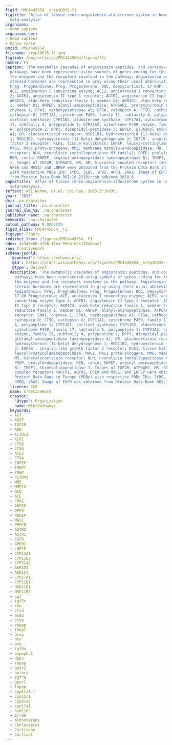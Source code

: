 ```yaml
---
figid: PMC4445654__srep10035-f1
figtitle: 'Atlas of tissue renin-angiotensin-aldosterone system in human: A transcriptomic
  meta-analysis'
organisms:
- Homo sapiens
organisms_ner:
- Homo sapiens
- Danio rerio
pmcid: PMC4445654
filename: srep10035-f1.jpg
figlink: /pmc/articles/PMC4445654/figure/f1/
number: F1
caption: 'The metabolic cascades of angiotensin peptides, and cortico-and gluco-corticoid
  pathways have been represented using symbols of genes coding for the substrate,
  the enzymes and the receptors involved in the pathway. Angiotensin peptides and
  steroid hormones are represented in grey using their usual abbreviation. Ang, Angiotensin;
  Preg, Pregnanolone; Prog, Progesterone; DOC, deoxycortisol; 17-OHP, 17-OH Progesterone;
  ACE, angiotensin I converting enzyme; ACE2, angiotensin I converting enzyme type
  2; AGTR1, angiotensin II type 1 receptor; AGTR2, angiotensin II type 2 receptor;
  AKRIC4, aldo-keto reductase family 1, member C4; AKRID1, aldo-keto reductase family
  1, member D1; ANPEP, alanyl-aminopeptidase; ATP6AP2, prorenin/renin receptor; CMA1,
  chymase 1; CPA3, carboxypeptidase A3; CTSA, cathepsin A; CTSD, cathepsin D; CTSG,
  cathepsin G; CYP11A1, cytochrome P450, family 11, subfamily A, polypeptide 1; CYP11B1,
  cortisol synthase; CYP11B2, aldosterone synthase; CYP17A1, cytochrome P450, family
  17, subfamily A, polypeptide 1; CYP21A2, cytochrome P450 enzyme, family 21, subfamily
  A, polypeptide 2; DPP3, dipeptidyl-peptidase 3; ENPEP, glutamyl aminopeptidase (aminopeptidase
  A); GR, glucocorticoid receptor; HSD11B1, hydroxysteroid (11-beta) dehydrogenase
  1; HSD11B2, hydroxysteroid (11-beta) dehydrogenase 2; IGF2R , insulin-like growth
  factor 2 receptor; KLK1, tissue kallikrein; LNPEP, leucyl/cystinylaminopeptidase;
  MAS1, MAS1 proto-oncogene; MME, membrane metallo-endopeptidase; MR, mineralocorticoid
  receptor; NLN, neurolysin (metallopeptidase M3 family); PREP, prolylendopeptidase;
  REN, renin; RNPEP, arginyl aminopeptidase (aminopeptidase B); THOP1, thimetoligopeptidase
  1. Images of IGF2R, ATP6AP2, MR, GR, G-protein coupled receptors (AGTR1, AGTR2,
  GPER and MAS1) and LNPEP were obtained from the Protein Data Bank in Europe (PDBe)
  with respective PDBe IDs: 2YDO, 3LBS, 1P93, 4P8Q, 2AA2. Image of EGFR was obtained
  from Protein Data Bank DOI:10.2210/rcsb_pdb/mom_2010_6.'
papertitle: 'Atlas of tissue renin-angiotensin-aldosterone system in human: A transcriptomic
  meta-analysis.'
reftext: Ali Nehme, et al. Sci Rep. 2015;5:10035.
year: '2015'
doi: .na.character
journal_title: .na.character
journal_nlm_ta: .na.character
publisher_name: .na.character
keywords: .na.character
automl_pathway: 0.9267539
figid_alias: PMC4445654__F1
figtype: Figure
redirect_from: /figures/PMC4445654__F1
ndex: 4e345c08-df0b-11ea-99da-0ac135e8bacf
seo: CreativeWork
schema-jsonld:
  '@context': https://schema.org/
  '@id': https://pfocr.wikipathways.org/figures/PMC4445654__srep10035-f1.html
  '@type': Dataset
  description: 'The metabolic cascades of angiotensin peptides, and cortico-and gluco-corticoid
    pathways have been represented using symbols of genes coding for the substrate,
    the enzymes and the receptors involved in the pathway. Angiotensin peptides and
    steroid hormones are represented in grey using their usual abbreviation. Ang,
    Angiotensin; Preg, Pregnanolone; Prog, Progesterone; DOC, deoxycortisol; 17-OHP,
    17-OH Progesterone; ACE, angiotensin I converting enzyme; ACE2, angiotensin I
    converting enzyme type 2; AGTR1, angiotensin II type 1 receptor; AGTR2, angiotensin
    II type 2 receptor; AKRIC4, aldo-keto reductase family 1, member C4; AKRID1, aldo-keto
    reductase family 1, member D1; ANPEP, alanyl-aminopeptidase; ATP6AP2, prorenin/renin
    receptor; CMA1, chymase 1; CPA3, carboxypeptidase A3; CTSA, cathepsin A; CTSD,
    cathepsin D; CTSG, cathepsin G; CYP11A1, cytochrome P450, family 11, subfamily
    A, polypeptide 1; CYP11B1, cortisol synthase; CYP11B2, aldosterone synthase; CYP17A1,
    cytochrome P450, family 17, subfamily A, polypeptide 1; CYP21A2, cytochrome P450
    enzyme, family 21, subfamily A, polypeptide 2; DPP3, dipeptidyl-peptidase 3; ENPEP,
    glutamyl aminopeptidase (aminopeptidase A); GR, glucocorticoid receptor; HSD11B1,
    hydroxysteroid (11-beta) dehydrogenase 1; HSD11B2, hydroxysteroid (11-beta) dehydrogenase
    2; IGF2R , insulin-like growth factor 2 receptor; KLK1, tissue kallikrein; LNPEP,
    leucyl/cystinylaminopeptidase; MAS1, MAS1 proto-oncogene; MME, membrane metallo-endopeptidase;
    MR, mineralocorticoid receptor; NLN, neurolysin (metallopeptidase M3 family);
    PREP, prolylendopeptidase; REN, renin; RNPEP, arginyl aminopeptidase (aminopeptidase
    B); THOP1, thimetoligopeptidase 1. Images of IGF2R, ATP6AP2, MR, GR, G-protein
    coupled receptors (AGTR1, AGTR2, GPER and MAS1) and LNPEP were obtained from the
    Protein Data Bank in Europe (PDBe) with respective PDBe IDs: 2YDO, 3LBS, 1P93,
    4P8Q, 2AA2. Image of EGFR was obtained from Protein Data Bank DOI:10.2210/rcsb_pdb/mom_2010_6.'
  license: CC0
  name: CreativeWork
  creator:
    '@type': Organization
    name: WikiPathways
  keywords:
  - AGT
  - AGXT
  - IGF2R
  - REN
  - KCTD11
  - KLK1
  - CTSD
  - CTSG
  - ACE2
  - CTSA
  - ENPEP
  - THOP1
  - PREP
  - PITRM1
  - MME
  - MMP12
  - NLN
  - ACE
  - CMA1
  - ANPEP
  - DPP3
  - RNPEP
  - MAS1
  - PMPCB
  - AGTR2
  - AGTR1
  - EGFR
  - GPER1
  - LNPEP
  - CYP11A1
  - CYP11B2
  - CYP21A2
  - AKR1D1
  - AKR1C4
  - CYP17A1
  - CYP11B1
  - HSD11B1
  - HSD11B2
  - agt
  - igf2r
  - ren
  - ctsd
  - ace2
  - ctsa
  - enpep
  - thop1
  - prep
  - nln
  - ace
  - fgf8a
  - anpepb.1
  - dpp3
  - rnpep
  - agtr2
  - aplnra
  - egfra
  - gper1
  - lnpep
  - cyp11a1.1
  - cyp11c1
  - cyp21a2
  - cyp17a1
  - hsd11b2
  - 17-OH
  - Aldosterone
  - Cholesterol
  - Cortisone
  - Cortisol
---
```


